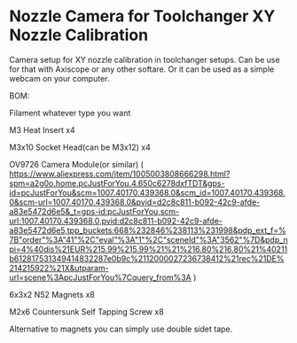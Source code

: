 # Nozzle Camera for Toolchanger XY Nozzle Calibration


Camera setup for XY nozzle calibration in toolchanger setups. Can be use for that with Axiscope or any other softare. Or it can be used as a simple webcam on your computer.


BOM:

Filament whatever type you want

M3 Heat Insert x4

M3x10 Socket Head(can be M3x12) x4

OV9726 Camera Module(or similar) ( https://www.aliexpress.com/item/1005003808666298.html?spm=a2g0o.home.pcJustForYou.4.650c6278dxfTDT&gps-id=pcJustForYou&scm=1007.40170.439368.0&scm_id=1007.40170.439368.0&scm-url=1007.40170.439368.0&pvid=d2c8c811-b092-42c9-afde-a83e5472d6e5&_t=gps-id:pcJustForYou,scm-url:1007.40170.439368.0,pvid:d2c8c811-b092-42c9-afde-a83e5472d6e5,tpp_buckets:668%232846%238113%231998&pdp_ext_f=%7B"order"%3A"41"%2C"eval"%3A"1"%2C"sceneId"%3A"3562"%7D&pdp_npi=4%40dis%21EUR%215.99%215.99%21%21%216.80%216.80%21%40211b612817531349414832287e0b9c%2112000027236738412%21rec%21DE%214215922%21X&utparam-url=scene%3ApcJustForYou%7Cquery_from%3A )

6x3x2 N52 Magnets x8

M2x6 Countersunk Self Tapping Screw x8

Alternative to magnets you can simply use double sidet tape.

